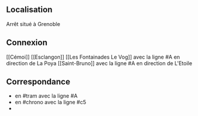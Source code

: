 ## Localisation
Arrêt situé à Grenoble

## Connexion
[[Cémoi]]
[[Esclangon]]
[[Les Fontainades Le Vog]] avec la ligne #A en direction de La Poya
[[Saint-Bruno]] avec la ligne #A en direction de L'Etoile

## Correspondance 
- en #tram avec la ligne #A 
- en #chrono avec la ligne #c5 
-